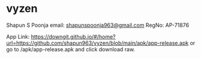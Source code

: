 # vyzen

Shapun S Poonja
email: shapunspoonja963@gmail.com
RegNo: AP-71876

App Link: https://downgit.github.io/#/home?url=https://github.com/shapun963/vyzen/blob/main/apk/app-release.apk or go to /apk/app-release.apk and click download raw.
